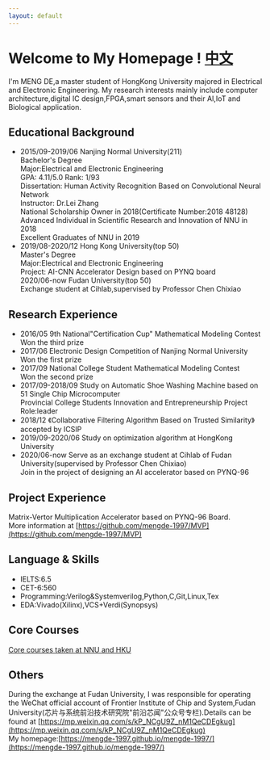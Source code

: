 ```yaml
---
layout: default
---
```


# Welcome to My Homepage !   [中文](./pub.md)

I'm MENG DE,a master student of HongKong University majored in Electrical and Electronic Engineering.
My research interests mainly include computer architecture,digital IC design,FPGA,smart sensors and their AI,IoT and Biological application.

## Educational Background
* 2015/09-2019/06  Nanjing Normal University(211)<br />
  Bachelor's Degree<br />
  Major:Electrical and Electronic Engineering<br />
  GPA: 4.11/5.0    Rank: 1/93<br />
  Dissertation: Human Activity Recognition Based on Convolutional Neural Network<br />
  Instructor: Dr.Lei Zhang<br />
  National Scholarship Owner in 2018(Certificate Number:2018 48128)<br />
  Advanced Individual in Scientific Research and Innovation of NNU in 2018<br />
  Excellent Graduates of NNU in 2019
* 2019/08-2020/12 Hong Kong University(top 50)<br />
  Master's Degree<br />
  Major:Electrical and Electronic Engineering<br /> 
  Project: AI-CNN Accelerator Design based on PYNQ board<br />
  2020/06-now Fudan University(top 50)<br />
  Exchange student at Cihlab,supervised by Professor Chen Chixiao<br />
  
  
## Research Experience
* 2016/05    9th National"Certification Cup" Mathematical Modeling Contest<br />
  Won the third prize<br />
* 2017/06    Electronic Design Competition of Nanjing Normal University<br />
  Won the first prize<br />
* 2017/09    National College Student Mathematical Modeling Contest<br />
  Won the second prize<br />  
* 2017/09-2018/09  Study on Automatic Shoe Washing Machine based on 51 Single Chip Microcomputer<br />
  Provincial College Students Innovation and Entrepreneurship Project<br />
  Role:leader<br />
* 2018/12 《Collaborative Filtering Algorithm Based on Trusted Similarity》accepted by ICSIP<br />
* 2019/09-2020/06  Study on optimization algorithm at HongKong University<br />
* 2020/06-now  Serve as an exchange student at Cihlab of Fudan University(supervised by Professor Chen Chixiao)<br />
  Join in the project of designing an AI accelerator based on PYNQ-96<br />
 
## Project Experience 

  Matrix-Vertor Multiplication Accelerator based on PYNQ-96 Board.<br />
  More information at [https://github.com/mengde-1997/MVP](https://github.com/mengde-1997/MVP)<br />

## Language & Skills

* IELTS:6.5<br />
* CET-6:560<br />
* Programming:Verilog&Systemverilog,Python,C,Git,Linux,Tex<br />
* EDA:Vivado(Xilinx),VCS+Verdi(Synopsys)

## Core Courses

[Core courses taken at NNU and HKU](./cxchen.md)<br />

## Others
During the exchange at Fudan University, I was responsible for operating the WeChat official account of Frontier Institute of Chip and System,Fudan University(芯片与系统前沿技术研究院"前沿芯闻"公众号专栏).Details can be found at [https://mp.weixin.qq.com/s/kP_NCgU9Z_nM1QeCDEgkug](https://mp.weixin.qq.com/s/kP_NCgU9Z_nM1QeCDEgkug)<br />
My homepage:[https://mengde-1997.github.io/mengde-1997/](https://mengde-1997.github.io/mengde-1997/)


